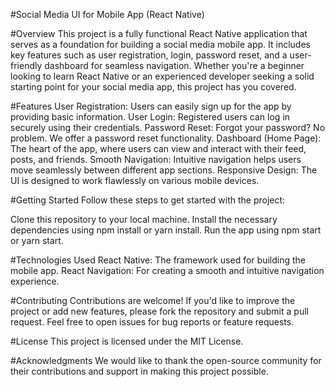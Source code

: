 #Social Media UI for Mobile App (React Native)

#Overview
This project is a fully functional React Native application that serves as a foundation for building a social media mobile app. It includes key features such as user registration, login, password reset, and a user-friendly dashboard for seamless navigation. Whether you're a beginner looking to learn React Native or an experienced developer seeking a solid starting point for your social media app, this project has you covered.

#Features
User Registration: Users can easily sign up for the app by providing basic information.
User Login: Registered users can log in securely using their credentials.
Password Reset: Forgot your password? No problem. We offer a password reset functionality.
Dashboard (Home Page): The heart of the app, where users can view and interact with their feed, posts, and friends.
Smooth Navigation: Intuitive navigation helps users move seamlessly between different app sections.
Responsive Design: The UI is designed to work flawlessly on various mobile devices.

#Getting Started
Follow these steps to get started with the project:

Clone this repository to your local machine.
Install the necessary dependencies using npm install or yarn install.
Run the app using npm start or yarn start.

#Technologies Used
React Native: The framework used for building the mobile app.
React Navigation: For creating a smooth and intuitive navigation experience.

#Contributing
Contributions are welcome! If you'd like to improve the project or add new features, please fork the repository and submit a pull request. Feel free to open issues for bug reports or feature requests.

#License
This project is licensed under the MIT License.

#Acknowledgments
We would like to thank the open-source community for their contributions and support in making this project possible.
